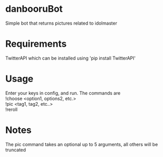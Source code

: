 # danbooruBot
Simple bot that returns pictures related to idolmaster

# Requirements
TwitterAPI which can be installed using 'pip install TwitterAPI'

# Usage
Enter your keys in config, and run. The commands are<br />
!choose \<option1, options2, etc.\><br />
!pic \<tag1, tag2, etc..\><br />
!reroll

# Notes
The pic command takes an optional up to 5 arguments, all others will be truncated
